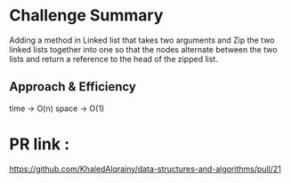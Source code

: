 # Challenge Summary
Adding a method in Linked list that takes two arguments and Zip the two linked lists together into one so that the nodes alternate between the two lists and return a reference to the head of the zipped list.


## Approach & Efficiency
time -> O(n)
space -> O(1)

# PR link :
https://github.com/KhaledAlqrainy/data-structures-and-algorithms/pull/21